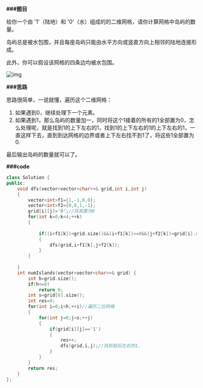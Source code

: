 **###题目**

给你一个由 '1'（陆地）和 '0'（水）组成的的二维网格，请你计算网格中岛屿的数量。

岛屿总是被水包围，并且每座岛屿只能由水平方向或竖直方向上相邻的陆地连接形成。

此外，你可以假设该网格的四条边均被水包围。

![img](https://pic2.zhimg.com/80/v2-70563efec75509916a5f13e2680ce87d_720w.png)



**###思路**

思路很简单，一说就懂，遍历这个二维网格：

1. 如果遇到0，继续处理下一个元素。
2. 如果遇到1，那么岛屿的数量加一，同时将这个1接着的所有的1全部置为0，怎么处理呢，就是找到1的上下左右的1，找到1的上下左右的1的上下左右的1，一直这样下去，直到到达网格的边界或者上下左右找不到1了，将这些1全部置为0.

最后输出岛屿的数量就可以了。

**###code**

```cpp
class Solution {
public:
    void dfs(vector<vector<char>>& grid,int i,int j)
    {
        vector<int>f1={1,-1,0,0};
        vector<int>f2={0,0,1,-1};
        grid[i][j]='0';//将其置为0
        for(int k=0;k<4;++k)
        {
            
            if((i+f1[k])<grid.size()&&(i+f1[k])>=0&&(j+f2[k])<grid[i].size()&&(j+f2[k])>=0&&grid[i+f1[k]][j+f2[k]]=='1')
            {
                dfs(grid,i+f1[k],j+f2[k]);
            }
        }
        
    }
    int numIslands(vector<vector<char>>& grid) {
        int h=grid.size();
        if(h<=0)
            return 0;
        int s=grid[0].size();
        int res=0;
        for(int i=0;i<h;++i)//遍历二位网格
        {
            for(int j=0;j<s;++j)
            {
                if(grid[i][j]=='1')
                {
                    res++;
                    dfs(grid,i,j);//找到前后左右的1.
                }
            }
        }
        return res;
    }
};
```